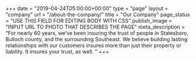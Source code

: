 +++
date = "2019-04-24T05:00:00+00:00"
type = "page"
layout = "company"
url = "/about-the-company/"
title = "Our Company"
page_status = "USE THIS FIELD FOR EDITING BODY WITH CSS"
publish_image = "INPUT URL TO PHOTO THAT DESCRIBES THE PAGE"
meta_description = "For nearly 60 years, we’ve been insuring the trust of people in Statesboro, Bulloch county, and the surrounding Southeast. We believe building lasting relationships with our customers insures more than just their property or liability. It insures your trust, as well. "
+++
